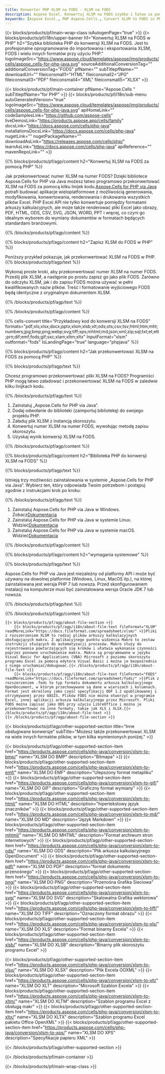 ```yaml
---
title: Konwerter PHP XLSM na FODS - XLSM na FODS
description: Aspose Excel. Konwertuj XLSM na FODS szybko i łatwo za pomocą Aspose.Cells. PHP XLSM na FODS. PHP Zapisz XLSM na FODS. Zapisz XLSM jako FODS używając PHP.
keywords: [Aspose Excel., PHP Aspose.Cells., Convert XLSM to FODS in PHP., Save XLSM to FODS using PHP., PHP XLSM to FODS saveformat., XLSM to FODS Converter., PHP Save XLSM as FODS]
---
```

{{< blocks/products/pf/main-wrap-class isAutogenPage="true" >}}
{{< blocks/products/pf/i18n/upper-banner h1="Konwertuj XLSM na FODS w PHP" h2="Szybka biblioteka PHP do konwersji XLSM na FODS. Jest to profesjonalne oprogramowanie do importowania i eksportowania XLSM, FODS i wielu innych formatów przy użyciu PHP." logoImageSrc="https://www.aspose.cloud/templates/aspose/img/products/cells/aspose_cells-for-php-java.svg" sourceAdditionalConversionTag="" additionalConversionTag="FODS" pfName="" subTitlepfName="" downloadUrl="" fileiconsmall1="HTML" fileiconsmall2="JPG" fileiconsmall3="PDF" fileiconsmall4="XML" fileiconsmall5="XLSX" >}}

{{< blocks/products/pf/main-container pfName="Aspose.Cells " subTitlepfName="for PHP" >}}
{{< blocks/products/pf/i18n/sub-menu autoGeneratedVersion="true" logoImageSrc="https://www.aspose.cloud/templates/aspose/img/products/cells/aspose_cells-for-php-java.svg" apiHomeLink="" codeSamplesLink="https://github.com/aspose-cells" liveDemosLink="https://products.aspose.app/cells/family" docsLink="https://docs.aspose.com/cells/php-java" installationsDocsLink="https://docs.aspose.com/cells/php-java" nugetLink="" nugetPackageName="" downloadAsLink="https://releases.aspose.com/cells/php/" learnAsLink="https://docs.aspose.com/cells/php-java" apiReference="" mavenRepoLink="" >}}


{{% blocks/products/pf/agp/content h2="Konwertuj XLSM na FODS za pomocą PHP" %}}

 Jak przekonwertować numer XLSM na numer FODS? Dzięki bibliotece Aspose.Cells for PHP via Java możesz łatwo programowo przekonwertować XLSM na FODS za pomocą kilku linijek kodu.[Aspose.Cells for PHP via Java](https://products.aspose.com/cells/php-java/) potrafi budować aplikacje wieloplatformowe z możliwością generowania, modyfikowania, konwertowania, renderowania i drukowania wszystkich plików Excel. PHP Excel API nie tylko konwertuje pomiędzy formatami arkuszy kalkulacyjnych, ale może także renderować pliki Excel jako obrazy, PDF, HTML, ODS, CSV, SVG, JSON, WORD, PPT i więcej, co czyni go idealnym wyborem do wymiany dokumentów w formatach będących standardami branżowymi.
 
{{% /blocks/products/pf/agp/content %}}

{{% blocks/products/pf/agp/content h2="Zapisz XLSM do FODS w PHP" %}}

Poniższy przykład pokazuje, jak przekonwertować XLSM na FODS w PHP.
{{% blocks/products/pf/agp/text %}}

Wykonaj proste kroki, aby przekonwertować numer XLSM na numer FODS. Prześlij plik XLSM, a następnie po prostu zapisz go jako plik FODS. Zarówno do odczytu XLSM, jak i do zapisu FODS można używać w pełni kwalifikowanych nazw plików. Treść i formatowanie wyjściowego FODS będą identyczne z oryginalnym dokumentem XLSM.

{{% /blocks/products/pf/agp/text %}}

{{% /blocks/products/pf/agp/content %}}

{{% cells-convert title="Przykładowy kod do konwersji XLSM na FODS" formats="pdf;xls;xlsx;docx;pptx;xlsm;xlsb;xlt;ods;ots;csv;tsv;html;htm;mht;numbers;jpg;bmp;png;webp;svg;tiff;xps;mhtml;md;json;xml;zip;sql;txt;et;ett;prn;dif;emf;fods;gif;sxc;xlam;xltm;xltx" InputFormat="xlsm" outformat="fods" IsLandingPage="true" language="phpjava" %}}

{{% blocks/products/pf/agp/content h2="Jak przekonwertować XLSM na FODS za pomocą PHP" %}}

{{% blocks/products/pf/agp/text %}}

Chcesz programowo przekonwertować pliki XLSM na FODS? Programiści PHP mogą łatwo załadować i przekonwertować XLSM na FODS w zaledwie kilku linijkach kodu.

{{% /blocks/products/pf/agp/text %}}

1.  Zainstaluj „Aspose.Cells for PHP via Java”.
1.  Dodaj odwołanie do biblioteki (zaimportuj bibliotekę) do swojego projektu PHP.
1.  Załaduj plik XLSM z instancją skoroszytu.
1.  Konwertuj numer XLSM na numer FODS, wywołując metodę zapisu skoroszytu.
1.  Uzyskaj wynik konwersji XLSM na FODS.

{{% /blocks/products/pf/agp/content %}}

{{% blocks/products/pf/agp/content h2="Biblioteka PHP do konwersji XLSM na FODS" %}}

{{% blocks/products/pf/agp/text %}}

Istnieją trzy możliwości zainstalowania w systemie „Aspose.Cells for PHP via Java”. Wybierz ten, który odpowiada Twoim potrzebom i postępuj zgodnie z instrukcjami krok po kroku:

{{% /blocks/products/pf/agp/text %}}

1.  Zainstaluj Aspose.Cells for PHP via Java w Windows. Zobacz[Dokumentacja](https://docs.aspose.com/cells/php-java/setup-and-installation-guidelines/#windows)
1.  Zainstaluj Aspose.Cells for PHP via Java w systemie Linux. Widzieć[Dokumentacja](https://docs.aspose.com/cells/php-java/setup-and-installation-guidelines/#linux)
1.  Zainstaluj Aspose.Cells for PHP via Java w systemie macOS. Widzieć[Dokumentacja](https://docs.aspose.com/cells/php-java/setup-and-installation-guidelines/#mac)

{{% /blocks/products/pf/agp/content %}}

{{% blocks/products/pf/agp/content h2="wymagania systemowe" %}}

{{% blocks/products/pf/agp/text %}}

Aspose.Cells for PHP via Java jest niezależny od platformy API i może być używany na dowolnej platformie (Windows, Linux, MacOS itp.), na której zainstalowana jest wersja PHP 7 lub nowsza. Przed skonfigurowaniem instalacji na komputerze musi być zainstalowana wersja Oracle JDK 7 lub nowsza.
 
{{% /blocks/products/pf/agp/text %}}


{{% /blocks/products/pf/agp/content %}}

<!-- aboutfile Starts -->
    {{< blocks/products/pf/agp/about-file-section >}}
        {{< blocks/products/pf/agp/i18n/about-file-text fileFormat="XLSM" readMoreLink="https://docs.fileformat.com/spreadsheet/xlsm/" >}}Pliki z rozszerzeniem XLSM to rodzaj plików arkuszy kalkulacyjnych obsługujących makra. Z aplikacyjnego punktu widzenia Makro to zestaw instrukcji służących do automatyzacji procesów. Makro służy do rejestrowania powtarzających się kroków i ułatwia wykonanie czynności poprzez ponowne uruchomienie makra. Makra są programowane w języku Visual Basic for Applications (VBA) Microsoft z poziomu skoroszytu programu Excel za pomocą edytora Visual Basic i można je bezpośrednio z niego uruchamiać/debugować.{{< /blocks/products/pf/agp/i18n/about-file-text >}}
        {{< blocks/products/pf/agp/i18n/about-file-text fileFormat="FODS" readMoreLink="https://docs.fileformat.com/spreadsheet/fods/" >}}Plik z rozszerzeniem .fods to typ formatu dokumentu arkusza kalkulacyjnego OpenDocument, w którym przechowywane są dane w wierszach i kolumnach. Format jest określony jako część specyfikacji ODF 1.2 opublikowanej i utrzymywanej przez OASIS. Plików FODS nie można otworzyć w programie Excel, innej aplikacji arkusza kalkulacyjnego przez Microsoft. Pliki FODS można zapisać jako ODS przy użyciu LibreOffice i można je przekonwertować na inne formaty, takie jak XLS i XLSX.{{< /blocks/products/pf/agp/i18n/about-file-text >}}
    {{< /blocks/products/pf/agp/about-file-section >}}
<!-- aboutfile Ends -->

{{< blocks/products/pf/agp/other-supported-section title="Inne obsługiwane konwersje" subTitle="Możesz także przekonwertować XLSM na wiele innych formatów plików, w tym kilka wymienionych poniżej." >}}

{{< blocks/products/pf/agp/other-supported-section-item href="https://products.aspose.com/cells/php-java/conversion/xlsm-to-bmp/" name="XLSM DO BMP" description="Bitmapa" >}}
{{< blocks/products/pf/agp/other-supported-section-item href="https://products.aspose.com/cells/php-java/conversion/xlsm-to-emf/" name="XLSM DO EMF" description="Ulepszony format metapliku" >}}
{{< blocks/products/pf/agp/other-supported-section-item href="https://products.aspose.com/cells/php-java/conversion/xlsm-to-gif/" name="XLSM DO GIF" description="Graficzny format wymiany" >}}
{{< blocks/products/pf/agp/other-supported-section-item href="https://products.aspose.com/cells/php-java/conversion/xlsm-to-html/" name="XLSM DO HTML" description="hipertekstowy język znaczników" >}}
{{< blocks/products/pf/agp/other-supported-section-item href="https://products.aspose.com/cells/php-java/conversion/xlsm-to-md/" name="XLSM DO MD" description="Język Markdown" >}}
{{< blocks/products/pf/agp/other-supported-section-item href="https://products.aspose.com/cells/php-java/conversion/xlsm-to-mhtml/" name="XLSM DO MHTML" description="Format archiwum stron internetowych" >}}
{{< blocks/products/pf/agp/other-supported-section-item href="https://products.aspose.com/cells/php-java/conversion/xlsm-to-ods/" name="XLSM DO ODS" description="Plik arkusza kalkulacyjnego OpenDocument" >}}
{{< blocks/products/pf/agp/other-supported-section-item href="https://products.aspose.com/cells/php-java/conversion/xlsm-to-pdf/" name="XLSM DO PDF" description="format dokumentu przenośnego" >}}
{{< blocks/products/pf/agp/other-supported-section-item href="https://products.aspose.com/cells/php-java/conversion/xlsm-to-png/" name="XLSM DO PNG" description="Przenośna Grafika Sieciowa" >}}
{{< blocks/products/pf/agp/other-supported-section-item href="https://products.aspose.com/cells/php-java/conversion/xlsm-to-svg/" name="XLSM DO SVG" description="Skalowalna Grafika wektorowa" >}}
{{< blocks/products/pf/agp/other-supported-section-item href="https://products.aspose.com/cells/php-java/conversion/xlsm-to-tiff/" name="XLSM DO TIFF" description="Oznaczony format obrazu" >}}
{{< blocks/products/pf/agp/other-supported-section-item href="https://products.aspose.com/cells/php-java/conversion/xlsm-to-xls/" name="XLSM DO XLS" description="Format binarny Excela" >}}
{{< blocks/products/pf/agp/other-supported-section-item href="https://products.aspose.com/cells/php-java/conversion/xlsm-to-xlsb/" name="XLSM DO XLSB" description="Binarny plik skoroszytu programu Excel" >}}

{{< blocks/products/pf/agp/other-supported-section-item href="https://products.aspose.com/cells/php-java/conversion/xlsm-to-xlsx/" name="XLSM DO XLSX" description="Plik Excela OOXML" >}}
{{< blocks/products/pf/agp/other-supported-section-item href="https://products.aspose.com/cells/php-java/conversion/xlsm-to-xlt/" name="XLSM DO XLT" description="Microsoft Szablon Excela" >}}
{{< blocks/products/pf/agp/other-supported-section-item href="https://products.aspose.com/cells/php-java/conversion/xlsm-to-xltm/" name="XLSM DO XLTM" description="Szablon programu Excel z obsługą makr" >}}
{{< blocks/products/pf/agp/other-supported-section-item href="https://products.aspose.com/cells/php-java/conversion/xlsm-to-xltx/" name="XLSM DO XLTX" description="Szablon programu Excel pakietu Office OpenXML" >}}
{{< blocks/products/pf/agp/other-supported-section-item href="https://products.aspose.com/cells/php-java/conversion/xlsm-to-xps/" name="XLSM DO XPS" description="Specyfikacje papieru XML" >}}

{{< /blocks/products/pf/agp/other-supported-section >}}

{{< /blocks/products/pf/main-container >}}
    
{{< /blocks/products/pf/main-wrap-class >}}

